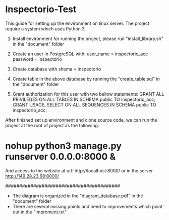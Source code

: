 # Inspectorio-Test
This guide for setting up the environment on linux server.
The project require a system which uses Python 3

1. Install environment for running the project, please run "install_library.sh" in the "document" folder
2. Create an user in PostgreSQL with:
   user_name = inspectorio_acc
   password = inspectorio

3. Create database with shema = inspectorio
4. Create table in the above database by running the "create_table.sql" in the "document" folder
5. Grant authorization for this user with two bellow statements:
   GRANT ALL PRIVILEGES ON ALL TABLES IN SCHEMA public TO inspectorio_acc;
   GRANT USAGE, SELECT ON ALL SEQUENCES IN SCHEMA public TO inspectorio_acc;

After finished set up environment and clone source code, we can run the project at the root of project as the following:
# nohup python3 manage.py runserver 0.0.0.0:8000 &
And access to the website at url: http://localhost:8000/ or in the server http://149.28.23.68:8000/


 #########################################

- The diagram is organized in the "diagram_database.pdf" in the "document" folder
- There are several missing points and need to improvements which point out in the "improment.txt"
